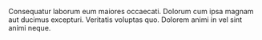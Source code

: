 Consequatur laborum eum maiores occaecati.
Dolorum cum ipsa magnam aut ducimus excepturi.
Veritatis voluptas quo.
Dolorem animi in vel sint animi neque.